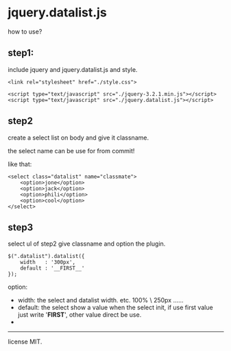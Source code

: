 # jquery.datalist.js


how to use?



## step1:
include jquery and jquery.datalist.js and style.
```
<link rel="stylesheet" href="./style.css">
```
```
<script type="text/javascript" src="./jquery-3.2.1.min.js"></script>
<script type="text/javascript" src="./jquery.datalist.js"></script>
```

## step2
create a select list on body and give it classname.

the select name can be use for from commit!

like that:
```
<select class="datalist" name="classmate">
	<option>jone</option>
	<option>jack</option>
	<option>phili</option>
	<option>cool</option>
</select>
```

## step3
select ul of step2 give classname and option the plugin. 
```
$(".datalist").datalist({
    width   : '300px',
    default : '__FIRST__'
});
```

option:
- width: the select and datalist width.  etc. 100% \ 250px ......
- default: the select show a value when the select init, if use first value just write '__FIRST__', other value direct be use.
- 


------
license MIT.
